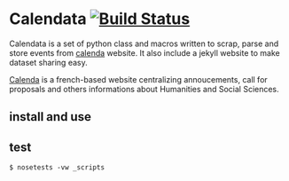 # Calendata [![Build Status](https://travis-ci.org/taniki/calendata.png)](https://travis-ci.org/taniki/calendata)

Calendata is a set of python class and macros written to scrap, parse and store events from [calenda](http://calenda.org) website. It also include a jekyll website to make dataset sharing easy.

[Calenda](http://calenda.org) is a french-based website centralizing annoucements, call for proposals and others informations about Humanities and Social Sciences.

## install and use


## test

```
$ nosetests -vw _scripts
```